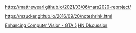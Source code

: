 https://matthewearl.github.io/2021/03/06/mars2020-reproject/

https://mzucker.github.io/2016/09/20/noteshrink.html

[Enhancing Computer Vision - GTA 5](https://intel-isl.github.io/PhotorealismEnhancement/) [HN DIscussion](https://news.ycombinator.com/item?id=27126092)
